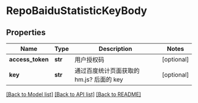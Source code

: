 # RepoBaiduStatisticKeyBody

## Properties
Name | Type | Description | Notes
------------ | ------------- | ------------- | -------------
**access_token** | **str** | 用户授权码 | [optional] 
**key** | **str** | 通过百度统计页面获取的 hm.js? 后面的 key | [optional] 

[[Back to Model list]](../README.md#documentation-for-models) [[Back to API list]](../README.md#documentation-for-api-endpoints) [[Back to README]](../README.md)


